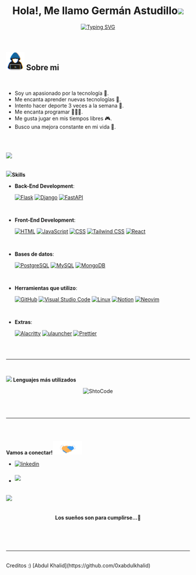<h1 align="center"><b>Hola!, Me llamo Germán Astudillo</b><img src="https://media.giphy.com/media/hvRJCLFzcasrR4ia7z/giphy.gif" width="35"></h1>
<!--  -->
<p align="center">
<a href="https://git.io/typing-svg"><img src="https://readme-typing-svg.demolab.com?font=Fira+Code&duration=2000&pause=2000&random=false&width=435&lines=%C2%A1Bienvenid%40+a+mi+perfil+de+Github!;Soy+un+desarrollador+fullstack+%3AD" alt="Typing SVG" /></a>

</p>


<br>



	
## <picture><img src = "https://github.com/0xAbdulKhalid/0xAbdulKhalid/raw/main/assets/mdImages/about_me.gif" width = 50px></picture> **Sobre mi**


<br>

- Soy un apasionado por la tecnología 🤖.
- Me encanta aprender nuevas tecnologías 🧠.
- Intento hacer deporte 3 veces a la semana 💪.
- Me encanta programar 👨🏻‍💻. 
- Me gusta jugar en mis tiempos libres 🎮.
- Busco una mejora constante en mi vida 🚀.

<br><br>

<img src="https://user-images.githubusercontent.com/73097560/115834477-dbab4500-a447-11eb-908a-139a6edaec5c.gif"><br><br>

<img src="https://media2.giphy.com/media/QssGEmpkyEOhBCb7e1/giphy.gif?cid=ecf05e47a0n3gi1bfqntqmob8g9aid1oyj2wr3ds3mg700bl&rid=giphy.gif" width ="25"><b>Skills </b>
<br>

<p align="center">

- **Back-End Development**:
    
  [![Flask](https://img.shields.io/badge/Flask-000000?style=for-the-badge&logo=flask&logoColor=white)](https://palletsprojects.com/p/flask/)
  [![Django](https://img.shields.io/badge/Django-092E20?style=for-the-badge&logo=django&logoColor=white)](https://www.djangoproject.com/)
  [![FastAPI](https://img.shields.io/badge/FastAPI-005571?style=for-the-badge&logo=fastapi)](https://fastapi.tiangolo.com/)

<br>   
    
- **Front-End Development**:

    [![HTML](https://img.shields.io/badge/HTML5-E34F26?style=for-the-badge&logo=html5&logoColor=white)](https://developer.mozilla.org/en-US/docs/Web/HTML)
    [![JavaScript](https://img.shields.io/badge/JavaScript-F7DF1E?style=for-the-badge&logo=javascript&logoColor=black)](https://developer.mozilla.org/en-US/docs/Web/JavaScript)
    [![CSS](https://img.shields.io/badge/CSS3-1572B6?style=for-the-badge&logo=css3&logoColor=white)](https://developer.mozilla.org/en-US/docs/Web/CSS)
    [![Tailwind CSS](https://img.shields.io/badge/tailwindcss-0F172A?&logo=tailwindcss&style=for-the-badge)](https://tailwindcss.com/)
    [![React](https://img.shields.io/badge/-ReactJs-61DAFB?logo=react&logoColor=white&style=for-the-badge)](https://reactjs.org/)

<br>

- **Bases de datos**:

    [![PostgreSQL](https://img.shields.io/badge/PostgreSQL-316192?style=for-the-badge&logo=postgresql&logoColor=white)](https://developer.mozilla.org/en-US/docs/Web/HTML)
    [![MySQL](https://img.shields.io/badge/MySQL-00000F?style=for-the-badge&logo=mysql&logoColor=white)](https://developer.mozilla.org/en-US/docs/Web/JavaScript)
    [![MongoDB](https://img.shields.io/badge/MongoDB-4EA94B?style=for-the-badge&logo=mongodb&logoColor=white)](https://developer.mozilla.org/en-US/docs/Web/CSS)

<br>

- **Herramientas que utilizo**:

    [![GitHub](https://img.shields.io/badge/github-%23121011.svg?style=for-the-badge&logo=github&logoColor=white)](https://github.com/)
    [![Visual Studio Code](https://img.shields.io/badge/Visual%20Studio%20Code-0078d7.svg?style=for-the-badge&logo=visual-studio-code&logoColor=white)](https://code.visualstudio.com/)
    [![Linux](https://img.shields.io/badge/Linux-FCC624?style=for-the-badge&logo=linux&logoColor=black)](https://endeavouros.com/)
    [![Notion](https://img.shields.io/badge/Notion-000000?style=for-the-badge&logo=notion&logoColor=white)](https://www.notion.so/)
    [![Neovim](https://img.shields.io/badge/NeoVim-%2357A143.svg?&style=for-the-badge&logo=neovim&logoColor=white)](https://neovim.io/)

<br>

- **Extras**:

    [![Alacritty](https://img.shields.io/badge/alacritty-F46D01?style=for-the-badge&logo=alacritty&logoColor=white)](https://github.com/alacritty/alacritty)
    [![ulauncher](https://img.shields.io/badge/Ulauncher-5.12.0-blue?style=for-the-badge)](https://ulauncher.io/)
    [![Prettier](https://img.shields.io/badge/prettier-1A2C34?style=for-the-badge&logo=prettier&logoColor=F7BA3E)](https://prettier.io/)

</p>

<br>
<br>

-----

<br>


<img src="https://media.giphy.com/media/iY8CRBdQXODJSCERIr/giphy.gif" width="35"><b> Lenguajes más utilizados </b>
<br>

<div align="center">

  <img src="https://github-readme-stats.vercel.app/api/top-langs?username=ShtoCode&show_icons=true&locale=en&layout=compact&line_height=20&title_color=7A7ADB&icon_color=2234AE&text_color=D3D3D3&bg_color=0,000000,130F40" width="375"  alt="ShtoCode"/>
</div>

<br>
<br>
<br>

-----

<br>
<br>

<b> Vamos a conectar!</b><img src="https://github.com/0xAbdulKhalid/0xAbdulKhalid/raw/main/assets/mdImages/handshake.gif" width ="80">
<br>
<div align='left'>

<ul>

<li>
<a href="https://www.linkedin.com/in/germ%C3%A1n-astudillo-9803b01ba/" target="_blank">
<img src="https://img.shields.io/badge/linkedin:  Germán Astudillo-%2300acee.svg?color=405DE6&style=for-the-badge&logo=linkedin&logoColor=white" alt=linkedin style="margin-bottom: 5px;"/>
</a>
</li>

<br>


<li>
<a href="mailto:g.astudilloc1@gmail.com" target="_blank">
<img src="https://img.shields.io/badge/gmail:  Germán Astudillo-%23EA4335.svg?style=for-the-badge&logo=gmail&logoColor=white" t=mail style="margin-bottom: 5px;" />
</a>
</li>
	
</ul>
</div>

<br>
<img src="https://user-images.githubusercontent.com/73097560/115834477-dbab4500-a447-11eb-908a-139a6edaec5c.gif">
<br>
<br>
<br>

<div align='center'>
<b>Los sueños son para cumplirse...🚀</b>

</div>
<br>
<br>
<br>
<br>

---

<br>
Creditos :) [Abdul Khalid](https://github.com/0xabdulkhalid)

